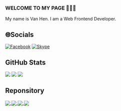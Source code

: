 ### WELCOME TO MY PAGE 👋👋👋
My name is Van Hen. I am a Web Frontend Developer.<br>

## 🌐Socials
[![Facebook](https://img.shields.io/badge/Facebook-%231877F2.svg?logo=Facebook&logoColor=white)](https://www.facebook.com/vanhen.tran.2003) [![Skype](https://img.shields.io/badge/Skype-%2300AFF0.svg?logo=Skype&logoColor=white)](https://join.skype.com/invite/ptZCR9VvG49a) 

## GitHub Stats
![](https://github-readme-stats.vercel.app/api?username=Aries190403&theme=neon&hide_border=false&include_all_commits=false&count_private=false)
![](https://github-readme-streak-stats.herokuapp.com/?user=Aries190403&theme=aura&hide_border=false)
![](https://github-readme-stats.vercel.app/api/top-langs/?username=Aries190403&theme=tokyonight&hide_border=false&include_all_commits=false&count_private=false&layout=compact)

## Reponsitory

<a href="https://github.com/Aries190403/DOAN">
  <!-- Change the `github-readme-stats.anuraghazra1.vercel.app` to `github-readme-stats.vercel.app`  -->
  <img align="center" src="https://github-readme-stats.anuraghazra1.vercel.app/api/pin/?username=Aries190403&repo=DOAN&theme=vision-friendly-dark" />
</a>

<a href="https://github.com/Aries190403/tiktok-ui">
  <!-- Change the `github-readme-stats.anuraghazra1.vercel.app` to `github-readme-stats.vercel.app`  -->
  <img align="center" src="https://github-readme-stats.anuraghazra1.vercel.app/api/pin/?username=Aries190403&repo=tiktok-ui&theme=algolia" />
</a>

<a href="https://github.com/Aries190403/react_app">
  <!-- Change the `github-readme-stats.anuraghazra1.vercel.app` to `github-readme-stats.vercel.app`  -->
  <img align="center" src="https://github-readme-stats.anuraghazra1.vercel.app/api/pin/?username=Aries190403&repo=react_app&theme=radical" />
</a>

<a href="https://github.com/Aries190403/Aries190403">
  <!-- Change the `github-readme-stats.anuraghazra1.vercel.app` to `github-readme-stats.vercel.app`  -->
  <img align="center" src="https://github-readme-stats.anuraghazra1.vercel.app/api/pin/?username=Aries190403&repo=Aries190403&theme=highcontrast" />
</a>
   
